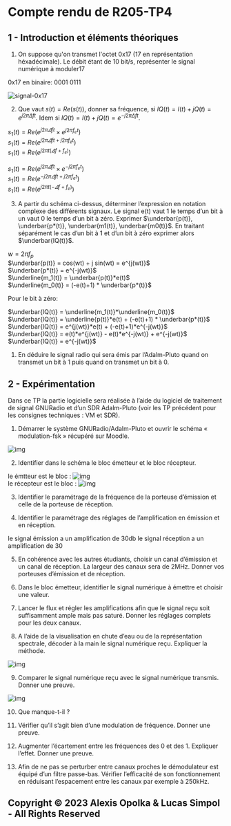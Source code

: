 # Compte rendu de R205-TP4

## 1 - Introduction et éléments théoriques

1. On suppose qu'on transmet l'octet 0x17 (17 en représentation héxadécimale). Le débit étant de 10 bit/s, représenter le signal numérique à moduler17

0x17 en binaire: 0001 0111

![signal-0x17](./src/signal-0x17.jpg)

2. Que vaut $s(t)=Re(s(t))$, donner sa fréquence, si $IQ(t)=I(t)+jQ(t)=e^{j2πΔft}$. Idem si $IQ(t)=I(t)+jQ(t)=e^{−j2πΔft}$.

$s_1(t) = Re(e^{j2\pi\varDelta ft} \times e^{j2\pi f_et})$  
$s_1(t) = Re(e^{j2\pi\varDelta ft + j2\pi f_et})$  
$s_1(t) = Re(e^{j2\pi t(\varDelta f + f_e)})$  

$s_1(t) = Re(e^{j2\pi\varDelta ft} \times e^{-j2\pi f_et})$  
$s_1(t) = Re(e^{-j2\pi\varDelta ft + j2\pi f_et})$  
$s_1(t) = Re(e^{j2\pi t(-\varDelta f + f_e)})$  

3. A partir du schéma ci-dessus, déterminer l’expression en notation complexe des différents signaux. Le signal e(t) vaut 1 le temps d’un bit à un vaut 0 le temps d’un bit à zéro. Exprimer $\underbar{p(t)}, \underbar{p*(t)}, \underbar{m1(t)}, \underbar{m0(t)}$. En traitant séparément le cas d’un bit à 1 et d’un bit à zéro exprimer alors $\underbar{IQ(t)}$.

$w = 2\pi f_p$  
$\underbar{p(t)} = cos(wt) + j sin(wt) = e^{j(wt)}$  
$\underbar{p*(t)} = e^{-j(wt)}$  
$\underline{m_1(t)} = \underbar{p(t)}*e(t)$  
$\underline{m_0(t)} = (-e(t)+1) * \underbar{p*(t)}$

Pour le bit à zéro:

$\underbar{IQ(t)} = \underline{m_1(t)}*\underline{m_0(t)}$  
$\underbar{IQ(t)} = \underline{p(t)}*e(t) + (-e(t)+1) * \underbar{p*(t)}$  
$\underbar{IQ(t)} = e^{j(wt)}*e(t) + (-e(t)+1)*e^{-j(wt)}$  
$\underbar{IQ(t)} = e(t)*e^{j(wt)} - e(t)*e^{-j(wt)} + e^{-j(wt)}$  
$\underbar{IQ(t)} = e^{-j(wt)}$

1. En déduire le signal radio qui sera émis par l’Adalm-Pluto quand on transmet un bit à 1 puis quand on transmet un bit à 0.


## 2 - Expérimentation  
Dans ce TP la partie logicielle sera réalisée à l’aide du logiciel de traitement de signal GNURadio et d’un SDR Adalm-Pluto (voir les TP précédent pour les consignes techniques : VM et SDR).
1. Démarrer le système GNURadio/Adalm-Pluto et ouvrir le schéma « modulation-fsk » récupéré sur Moodle.

![img](./src/img_general_prog.jpg)

2. Identifier dans le schéma le bloc émetteur et le bloc récepteur.

le émtteur est le bloc : ![img](./src/block_emeteur.jpg)  
le récepteur est le bloc : ![img](./src/block_recepteur.jpg)  

3. Identifier le paramétrage de la fréquence de la porteuse d’émission et celle de la porteuse de réception.

4. Identifier le paramétrage des réglages de l’amplification en émission et en réception.

le signal émission a un amplification de 30db
le signal réception a un amplification de 30

5. En cohérence avec les autres étudiants, choisir un canal d’émission et un canal de réception. La largeur des canaux sera de 2MHz. Donner vos porteuses d’émission et de réception.

6. Dans le bloc émetteur, identifier le signal numérique à émettre et choisir une valeur.
  
7. Lancer le flux et régler les amplifications afin que le signal reçu soit suffisamment ample mais pas saturé. Donner les réglages complets pour les deux canaux.

8. A l’aide de la visualisation en chute d’eau ou de la représentation spectrale, décoder à la main le signal numérique reçu. Expliquer la méthode.

![img](./src/screen.jpg)

9. Comparer le signal numérique reçu avec le signal numérique transmis. Donner une preuve.

![img](./src/screen2.jpg)

10. Que manque-t-il ?

11. Vérifier qu’il s’agit bien d’une modulation de fréquence. Donner une preuve.

12. Augmenter l’écartement entre les fréquences des 0 et des 1. Expliquer l’effet. Donner une preuve.

13. Afin de ne pas se perturber entre canaux proches le démodulateur est équipé d’un filtre passe-bas. Vérifier l’efficacité de son fonctionnement en réduisant l’espacement entre les canaux par exemple à 250kHz.


## Copyright &copy; 2023 Alexis Opolka & Lucas Simpol - All Rights Reserved
